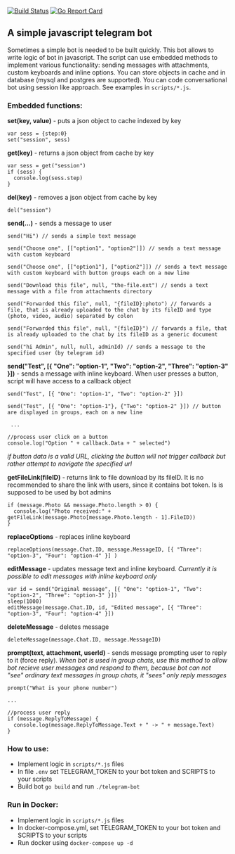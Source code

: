[![Build Status](https://travis-ci.com/Dilshat/telegram-bot.svg?branch=master)](https://travis-ci.com/Dilshat/telegram-bot)
[![Go Report Card](https://goreportcard.com/badge/github.com/Dilshat/telegram-bot)](https://goreportcard.com/report/github.com/Dilshat/telegram-bot)

## A simple javascript telegram bot

Sometimes a simple bot is needed to be built quickly. This bot allows to write logic of bot in javascript. The script can use embedded methods to implement various functionality: sending messages with attachments, custom keyboards and inline options. You can store objects in cache and in database (mysql and postgres are supported). You can code conversational bot using session like approach. See examples in `scripts/*.js`.

### Embedded functions:

**set(key, value)** - puts a json object to cache indexed by key
```
var sess = {step:0}
set("session", sess)
```


**get(key)** - returns a json object from cache by key
```
var sess = get("session")
if (sess) {
  console.log(sess.step) 
}
```


**del(key)** - removes a json object from cache by key
```
del("session")
```


**send(...)** - sends a message to user
```
send("Hi") // sends a simple text message

send("Choose one", [["option1", "option2"]]) // sends a text message with custom keyboard

send("Choose one", [["option1"], ["option2"]]) // sends a text message with custom keyboard with button groups each on a new line

send("Download this file", null, "the-file.ext") // sends a text message with a file from attachments directory

send("Forwarded this file", null, "{fileID}:photo") // forwards a file, that is already uploaded to the chat by its fileID and type (photo, video, audio) separated by colon

send("Forwarded this file", null, "{fileID}") // forwards a file, that is already uploaded to the chat by its fileID as a generic document

send("hi Admin", null, null, adminId) // sends a message to the specified user (by telegram id)
```

**send("Test", [{ "One": "option-1", "Two": "option-2", "Three": "option-3" }])** - sends a message with inline keyboard.
 When user presses a button, script will have access to a callback object

```
send("Test", [{ "One": "option-1", "Two": "option-2" }])

send("Test", [{ "One": "option-1"}, {"Two": "option-2" }]) // button are displayed in groups, each on a new line

 ...

//process user click on a button
console.log("Option " + callback.Data + " selected")

```
 _if button data is a valid URL, clicking the button will not trigger callback but rather attempt to navigate the specified url_


**getFileLink(fileID)** - returns link to file download by its fileID. It is no recommended to share the link with users, since it contains bot token. Is is supposed to be used by bot admins
```
if (message.Photo && message.Photo.length > 0) {
  console.log("Photo received:" + getFileLink(message.Photo[message.Photo.length - 1].FileID))
}
```


**replaceOptions** - replaces inline keyboard
```
replaceOptions(message.Chat.ID, message.MessageID, [{ "Three": "option-3", "Four": "option-4" }] )
```


**editMessage** - updates message text and inline keyboard. _Currently it is possible to edit messages with inline keyboard only_
```
var id = send("Original message", [{ "One": "option-1", "Two": "option-2", "Three": "option-3" }])
sleep(1000)
editMessage(message.Chat.ID, id, "Edited message", [{ "Three": "option-3", "Four": "option-4" }])

```


**deleteMessage** - deletes message
```
deleteMessage(message.Chat.ID, message.MessageID)
```

**prompt(text, attachment, userId)** - sends message prompting user to reply to it (force reply).
_When bot is used in group chats, use this method to allow bot recieve user messages and respond to them, because bot can not "see" ordinary text messages in group chats, it "sees" only reply messages_
```
prompt("What is your phone number") 

...

//process user reply
if (message.ReplyToMessage) {
  console.log(message.ReplyToMessage.Text + " -> " + message.Text)
}
```



### How to use:

+ Implement logic in `scripts/*.js` files
+ In file `.env` set TELEGRAM_TOKEN to your bot token and SCRIPTS to your scripts
+ Build bot `go build` and run `./telegram-bot`

### Run in Docker:

+ Implement logic in `scripts/*.js` files
+ In docker-compose.yml, set TELEGRAM_TOKEN to your bot token and SCRIPTS to your scripts
+ Run docker using `docker-compose up -d`
